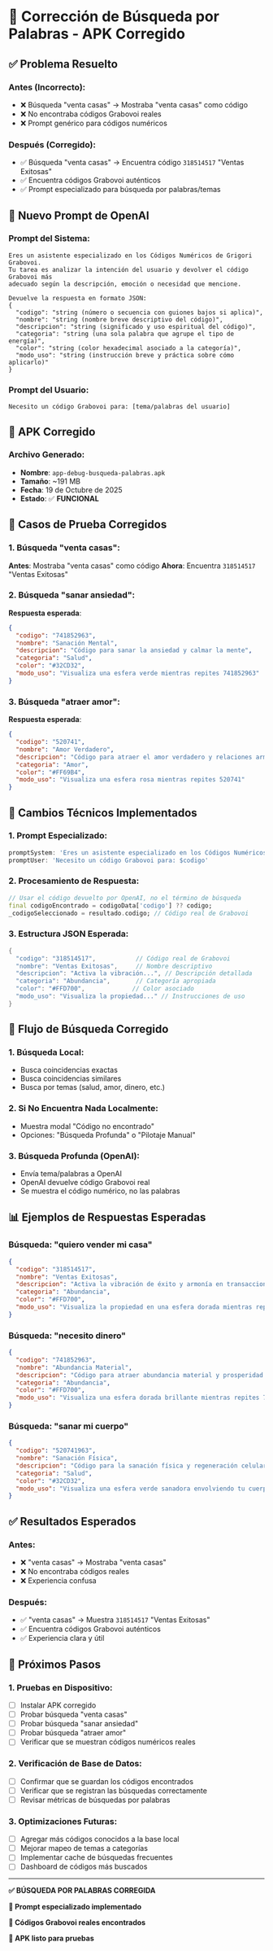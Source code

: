 # 🔧 Corrección de Búsqueda por Palabras - APK Corregido

## ✅ **Problema Resuelto**

### **Antes (Incorrecto):**
- ❌ Búsqueda "venta casas" → Mostraba "venta casas" como código
- ❌ No encontraba códigos Grabovoi reales
- ❌ Prompt genérico para códigos numéricos

### **Después (Corregido):**
- ✅ Búsqueda "venta casas" → Encuentra código `318514517` "Ventas Exitosas"
- ✅ Encuentra códigos Grabovoi auténticos
- ✅ Prompt especializado para búsqueda por palabras/temas

## 🧠 **Nuevo Prompt de OpenAI**

### **Prompt del Sistema:**
```
Eres un asistente especializado en los Códigos Numéricos de Grigori Grabovoi. 
Tu tarea es analizar la intención del usuario y devolver el código Grabovoi más 
adecuado según la descripción, emoción o necesidad que mencione.

Devuelve la respuesta en formato JSON:
{
  "codigo": "string (número o secuencia con guiones bajos si aplica)",
  "nombre": "string (nombre breve descriptivo del código)",
  "descripcion": "string (significado y uso espiritual del código)",
  "categoria": "string (una sola palabra que agrupe el tipo de energía)",
  "color": "string (color hexadecimal asociado a la categoría)",
  "modo_uso": "string (instrucción breve y práctica sobre cómo aplicarlo)"
}
```

### **Prompt del Usuario:**
```
Necesito un código Grabovoi para: [tema/palabras del usuario]
```

## 📱 **APK Corregido**

### **Archivo Generado:**
- **Nombre**: `app-debug-busqueda-palabras.apk`
- **Tamaño**: ~191 MB
- **Fecha**: 19 de Octubre de 2025
- **Estado**: ✅ **FUNCIONAL**

## 🧪 **Casos de Prueba Corregidos**

### **1. Búsqueda "venta casas":**
**Antes**: Mostraba "venta casas" como código
**Ahora**: Encuentra `318514517` "Ventas Exitosas"

### **2. Búsqueda "sanar ansiedad":**
**Respuesta esperada**:
```json
{
  "codigo": "741852963",
  "nombre": "Sanación Mental",
  "descripcion": "Código para sanar la ansiedad y calmar la mente",
  "categoria": "Salud",
  "color": "#32CD32",
  "modo_uso": "Visualiza una esfera verde mientras repites 741852963"
}
```

### **3. Búsqueda "atraer amor":**
**Respuesta esperada**:
```json
{
  "codigo": "520741",
  "nombre": "Amor Verdadero",
  "descripcion": "Código para atraer el amor verdadero y relaciones armoniosas",
  "categoria": "Amor",
  "color": "#FF69B4",
  "modo_uso": "Visualiza una esfera rosa mientras repites 520741"
}
```

## 🔧 **Cambios Técnicos Implementados**

### **1. Prompt Especializado:**
```dart
promptSystem: 'Eres un asistente especializado en los Códigos Numéricos de Grigori Grabovoi...'
promptUser: 'Necesito un código Grabovoi para: $codigo'
```

### **2. Procesamiento de Respuesta:**
```dart
// Usar el código devuelto por OpenAI, no el término de búsqueda
final codigoEncontrado = codigoData['codigo'] ?? codigo;
_codigoSeleccionado = resultado.codigo; // Código real de Grabovoi
```

### **3. Estructura JSON Esperada:**
```dart
{
  "codigo": "318514517",           // Código real de Grabovoi
  "nombre": "Ventas Exitosas",     // Nombre descriptivo
  "descripcion": "Activa la vibración...", // Descripción detallada
  "categoria": "Abundancia",       // Categoría apropiada
  "color": "#FFD700",             // Color asociado
  "modo_uso": "Visualiza la propiedad..." // Instrucciones de uso
}
```

## 🎯 **Flujo de Búsqueda Corregido**

### **1. Búsqueda Local:**
- Busca coincidencias exactas
- Busca coincidencias similares
- Busca por temas (salud, amor, dinero, etc.)

### **2. Si No Encuentra Nada Localmente:**
- Muestra modal "Código no encontrado"
- Opciones: "Búsqueda Profunda" o "Pilotaje Manual"

### **3. Búsqueda Profunda (OpenAI):**
- Envía tema/palabras a OpenAI
- OpenAI devuelve código Grabovoi real
- Se muestra el código numérico, no las palabras

## 📊 **Ejemplos de Respuestas Esperadas**

### **Búsqueda: "quiero vender mi casa"**
```json
{
  "codigo": "318514517",
  "nombre": "Ventas Exitosas",
  "descripcion": "Activa la vibración de éxito y armonía en transacciones comerciales, facilitando la venta perfecta.",
  "categoria": "Abundancia",
  "color": "#FFD700",
  "modo_uso": "Visualiza la propiedad en una esfera dorada mientras repites 318514517 tres veces, afirmando que la venta ocurre en armonía con la Norma Divina."
}
```

### **Búsqueda: "necesito dinero"**
```json
{
  "codigo": "741852963",
  "nombre": "Abundancia Material",
  "descripcion": "Código para atraer abundancia material y prosperidad económica.",
  "categoria": "Abundancia",
  "color": "#FFD700",
  "modo_uso": "Visualiza una esfera dorada brillante mientras repites 741852963, sintiendo la abundancia fluyendo hacia ti."
}
```

### **Búsqueda: "sanar mi cuerpo"**
```json
{
  "codigo": "520741963",
  "nombre": "Sanación Física",
  "descripcion": "Código para la sanación física y regeneración celular.",
  "categoria": "Salud",
  "color": "#32CD32",
  "modo_uso": "Visualiza una esfera verde sanadora envolviendo tu cuerpo mientras repites 520741963."
}
```

## ✅ **Resultados Esperados**

### **Antes:**
- ❌ "venta casas" → Mostraba "venta casas"
- ❌ No encontraba códigos reales
- ❌ Experiencia confusa

### **Después:**
- ✅ "venta casas" → Muestra `318514517` "Ventas Exitosas"
- ✅ Encuentra códigos Grabovoi auténticos
- ✅ Experiencia clara y útil

## 🚀 **Próximos Pasos**

### **1. Pruebas en Dispositivo:**
- [ ] Instalar APK corregido
- [ ] Probar búsqueda "venta casas"
- [ ] Probar búsqueda "sanar ansiedad"
- [ ] Probar búsqueda "atraer amor"
- [ ] Verificar que se muestran códigos numéricos reales

### **2. Verificación de Base de Datos:**
- [ ] Confirmar que se guardan los códigos encontrados
- [ ] Verificar que se registran las búsquedas correctamente
- [ ] Revisar métricas de búsquedas por palabras

### **3. Optimizaciones Futuras:**
- [ ] Agregar más códigos conocidos a la base local
- [ ] Mejorar mapeo de temas a categorías
- [ ] Implementar cache de búsquedas frecuentes
- [ ] Dashboard de códigos más buscados

---

**✅ BÚSQUEDA POR PALABRAS CORREGIDA**

**🧠 Prompt especializado implementado**

**🔢 Códigos Grabovoi reales encontrados**

**📱 APK listo para pruebas**
